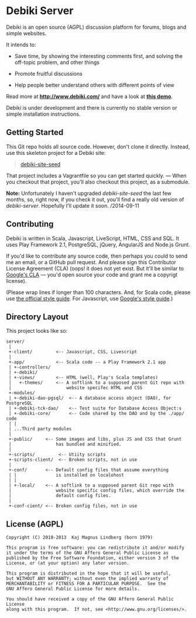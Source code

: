 Debiki Server
=============================

<!--
<a href="http://www.debiki.com/">![Logo](http://www.debiki.com/-/img/logo-128x120.png) Debiki</a>
-->

Debiki is an open source (AGPL) discussion platform for forums, blogs
and simple websites.

It intends to:

- Save time, by showing the interesting comments first,
  and solving the off-topic problem, and other things

- Promote fruitful discussions

- Help people better understand others with different points of view

Read more at **http://www.debiki.com/** and have a look at
[**this demo**](http://www.debiki.com/demo/-71cs1-demo-page-1).

Debiki is under development and there is currently no stable version or simple
installation instructions.



Getting Started
-----------------------------

This Git repo holds all source code. However, don't clone it directly.
Instead, use this skeleton project for a Debiki site:

>  [debiki-site-seed](https://github.com/debiki/debiki-site-seed)

That project includes a Vagrantfile so you can get started quickly.
— When you checkout that project, you'll also checkout this project, as a
submodule.

**Note:** Unfortunately I haven't upgraded *debiki-site-seed* the last few months,
so, right now, if you check it out, you'll find a really old version of *debiki-server*.
Hopefully I'll update it soon. /2014-09-11



Contributing
-----------------------------

Debiki is written in Scala, Javascript, LiveScript, HTML, CSS and SQL.
It uses Play Framework 2.1, PostgreSQL, jQuery, AngularJS and Node.js Grunt.

If you'd like to contribute any source code, then perhaps you could to send me
an email, or a GitHub pull request. And please sign this Contributor License
Agreement (CLA) (oops! it does not yet exist. But it'll be similar to [Google's
CLA](https://developers.google.com/open-source/cla/individual) — you'd open
source your code and grant me a copyrigt license).

(Please wrap lines if longer than 100 characters.
And, for Scala code, please use [the official style guide](http://docs.scala-lang.org/style/).
For Javascript, use [Google's style guide](http://google-styleguide.googlecode.com/svn/trunk/javascriptguide.xml).)



Directory Layout
-----------------------------

This project looks like so:


    server/
     |
     +-client/         <-- Javascript, CSS, Livescript
     |
     +-app/            <-- Scala code -- a Play Framework 2.1 app
     | +-controllers/
     | +-debiki/
     | +-views/        <-- HTML (well, Play's Scala templates)
     |   +-themes/     <-- A softlink to a supposed parent Git repo with
     |                     website specifec HTML and CSS
     +-modules/
     | +-debiki-dao-pgsql/  <-- A database access object (DAO), for PostgreSQL
     | +-debiki-tck-dao/    <-- Test suite for Database Access Object:s
     | +-debiki-core/       <-- Code shared by the DAO and by the ./app/ code
     | |
     | ...Third party modules
     |
     +-public/     <-- Some images and libs, plus JS and CSS that Grunt
     |                 has bundled and minified.
     |
     +-scripts/         <-- Utiity scripts
     +-scripts-client/  <-- Broken scripts, not in use
     |
     +-conf/       <-- Default config files that assume everything
     | |               is installed on localohost
     | |
     | +-local/    <-- A softlink to a supposed parent Git repo with
     |                 website specific config files, which override the
     |                 default config files.
     |
     +-conf-cient/ <-- Broken config files, not in use



License (AGPL)
-----------------------------

    Copyright (C) 2010-2013  Kaj Magnus Lindberg (born 1979)

    This program is free software: you can redistribute it and/or modify
    it under the terms of the GNU Affero General Public License as
    published by the Free Software Foundation, either version 3 of the
    License, or (at your option) any later version.

    This program is distributed in the hope that it will be useful,
    but WITHOUT ANY WARRANTY; without even the implied warranty of
    MERCHANTABILITY or FITNESS FOR A PARTICULAR PURPOSE.  See the
    GNU Affero General Public License for more details.

    You should have received a copy of the GNU Affero General Public License
    along with this program.  If not, see <http://www.gnu.org/licenses/>.



